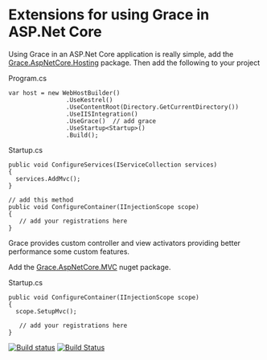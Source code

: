 # Extensions for using Grace in ASP.Net Core

Using Grace in an ASP.Net Core application is really simple, add the [Grace.AspNetCore.Hosting](https://www.nuget.org/packages/Grace.AspNetCore.Hosting) package. Then add the following to your project

Program.cs
```
var host = new WebHostBuilder()
                .UseKestrel()
                .UseContentRoot(Directory.GetCurrentDirectory())
                .UseIISIntegration()
                .UseGrace()  // add grace
                .UseStartup<Startup>()
                .Build();
```

Startup.cs
```
public void ConfigureServices(IServiceCollection services)
{
  services.AddMvc();
}

// add this method
public void ConfigureContainer(IInjectionScope scope)
{
   // add your registrations here
}
```

Grace provides custom controller and view activators providing better performance some custom features. 

Add the [Grace.AspNetCore.MVC](https://www.nuget.org/packages/Grace.AspNetCore.MVC) nuget package.

Startup.cs
```
public void ConfigureContainer(IInjectionScope scope)
{
  scope.SetupMvc();
  
   // add your registrations here
}
```
[![Build status](https://ci.appveyor.com/api/projects/status/r8oneht7oenf2p5a?svg=true)](https://ci.appveyor.com/project/ipjohnson/grace-dependencyinjection-extensions) [![Build Status](https://travis-ci.org/ipjohnson/Grace.DependencyInjection.Extensions.svg?branch=master)](https://travis-ci.org/ipjohnson/Grace.DependencyInjection.Extensions)
